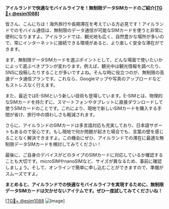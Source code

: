 **アイルランドで快適なモバイルライフを！無制限データSIMカードのご紹介[[TG💪+ @esim1088](https://t.me/s/esim1088)]**

皆さん、こんにちは！海外旅行や長期滞在を考えている方必見です！アイルランドでのモバイル通信は、無制限のデータ通信が可能なSIMカードを使うと非常に便利になりますよ。アイルランドでは、観光地も広く、自然豊かな場所が多いので、常にインターネットに接続できる環境があると、より楽しく安全な滞在ができます。

まず、無制限データSIMカードを選ぶポイントとして、どんな場面で使いたいかによって選ぶべきプランが変わります。例えば、観光中は観光情報を調べたり、SNSに投稿したりすることが多いですよね。そんな時に役立つのが、無制限の高速データ通信プランです。これなら、Googleマップや写真のアップロードなどもストレスなく行えます。

また、最近ではE-SIMという新しい技術も登場しています。E-SIMとは、物理的なSIMカードを持たずに、スマートフォンやタブレットに直接ダウンロードして使うSIMカードのことです。これにより、現地で新しいSIMカードを購入する手間が省け、旅行中の煩わしさも軽減されます。

さらに、アイルランドのSIMカードは多言語対応も充実しており、日本語サポートもあるので安心です。もし現地で何か問題が起きた場合でも、言葉の壁を感じることなく解決できますよ。この機会にぜひ、アイルランドでの滞在に最適な無制限データSIMカードを検討してみてください！

最後に、ご自身のデバイスがどのタイプのSIMカードに対応しているか確認することも大切です。microSIMやnanoSIMなど、サイズが異なるため、事前に確認しましょう。そして、オンラインで簡単に申し込むことができますので、準備がスムーズですよ。

**まとめると、アイルランドでの快適なモバイルライフを実現するために、無制限データSIMカードは欠かせないアイテムです。ぜひ一度試してみてくださいね！**

[[TG💪+ @esim1088](https://t.me/s/esim1088) ![Image](https://i.postimg.cc/Y0z9fWf4/image.png)]